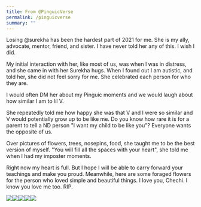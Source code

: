 ```yaml
---
title: From @PinguicVerse
permalink: /pinguicverse
summary: ""
---
```


Losing @surekha has been the hardest part of 2021 for me. She is my ally, advocate, mentor, friend, and sister. I have never told her any of this. I wish I did.

My initial interaction with her, like most of us, was when I was in distress, and she came in with her Surekha hugs. When I found out I am autistic, and told her, she did not feel sorry for me. She celebrated each person for who they are.

I would often DM her about my Pinguic moments and we would laugh about how similar I am to lil V.

She repeatedly told me how happy she was that V and I were so similar and V would potentially grow up to be like me. Do you know how rare it is for a parent to tell a ND person "I want my child to be like you"? Everyone wants the opposite of us.

Over pictures of flowers, trees, nosepins, food, she taught me to be the best version of myself. "You will fill all the spaces with your heart", she told me when I had my imposter moments.

Right now my heart is full. But I hope I will be able to carry forward your teachings and make you proud. Meanwhile, here are some foraged flowers for the person who loved simple and beautiful things. I love you, Chechi. I know you love me too. RIP.

![](/uploads/trees-for-surekha-by-mamta-1.jpg)![](/uploads/trees-for-surekha-by-mamta-2.jpg)![](/uploads/trees-for-surekha-by-mamta-3.jpg)![](/uploads/trees-for-surekha-by-mamta-4.jpg)![](/uploads/trees-for-surekha-by-mamta-5.jpg)
